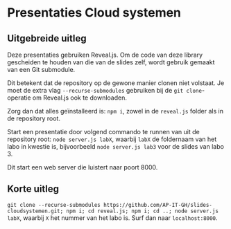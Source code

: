 # Presentaties Cloud systemen

## Uitgebreide uitleg
Deze presentaties gebruiken Reveal.js. Om de code van deze library gescheiden te houden van die van de slides zelf, wordt gebruik gemaakt van een Git submodule.

Dit betekent dat de repository op de gewone manier clonen niet volstaat. Je moet de extra vlag `--recurse-submodules` gebruiken bij de `git clone`-operatie om Reveal.js ook te downloaden.

Zorg dan dat alles geïnstalleerd is: `npm i`, zowel in de `reveal.js` folder als in de repository root.

Start een presentatie door volgend commando te runnen van uit de repository root: `node server.js labX`, waarbij `labX` de foldernaam van het labo in kwestie is, bijvoorbeeld `node server.js lab3` voor de slides van labo 3.

Dit start een web server die luistert naar poort 8000.

## Korte uitleg
`git clone --recurse-submodules https://github.com/AP-IT-GH/slides-cloudsystemen.git; npm i; cd reveal.js; npm i; cd ..; node server.js labX`, waarbij `X` het nummer van het labo is.
Surf dan naar `localhost:8000`.
